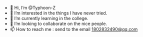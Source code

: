 - 👋 Hi, I’m @Typhoon-Z
- 👀 I’m interested in the things I have never tried.
- 🌱 I’m currently learning in the college.
- 💞️ I’m looking to collaborate on the nice people.
- 📫 How to reach me : send to the email 1802832490@qq.com

<!---
Typhoon-Z/Typhoon-Z is a ✨ special ✨ repository because its `README.md` (this file) appears on your GitHub profile.
You can click the Preview link to take a look at your changes.
--->
